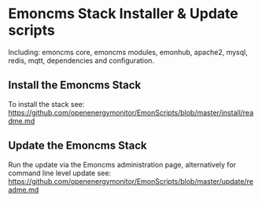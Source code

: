 # Emoncms Stack Installer & Update scripts

Including: emoncms core, emoncms modules, emonhub, apache2, mysql, redis, mqtt, dependencies and configuration.

## Install the Emoncms Stack

To install the stack see: <br>
https://github.com/openenergymonitor/EmonScripts/blob/master/install/readme.md

## Update the Emoncms Stack

Run the update via the Emoncms administration page, alternatively for command line level update see:<br>
https://github.com/openenergymonitor/EmonScripts/blob/master/update/readme.md

